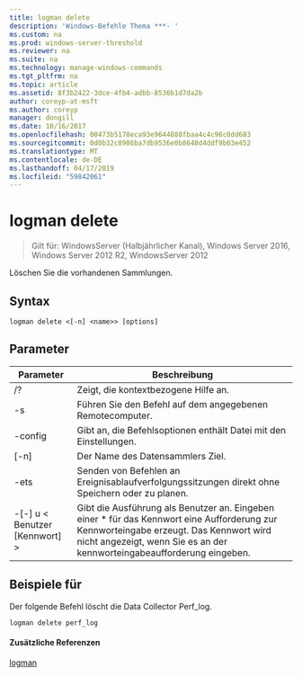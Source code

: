 ```yaml
---
title: logman delete
description: 'Windows-Befehle Thema ***- '
ms.custom: na
ms.prod: windows-server-threshold
ms.reviewer: na
ms.suite: na
ms.technology: manage-windows-commands
ms.tgt_pltfrm: na
ms.topic: article
ms.assetid: 8f3b2422-3dce-4fb4-adbb-8536b1d7da2b
author: coreyp-at-msft
ms.author: coreyp
manager: dongill
ms.date: 10/16/2017
ms.openlocfilehash: 00473b5178eca93e9644888fbaa4c4c96c0dd683
ms.sourcegitcommit: 0d0b32c8986ba7db9536e0b8648d4ddf9b03e452
ms.translationtype: MT
ms.contentlocale: de-DE
ms.lasthandoff: 04/17/2019
ms.locfileid: "59842061"
---
```

# <a name="logman-delete"></a>logman delete

>Gilt für: WindowsServer (Halbjährlicher Kanal), Windows Server 2016, Windows Server 2012 R2, WindowsServer 2012

Löschen Sie die vorhandenen Sammlungen.  
  
## <a name="syntax"></a>Syntax  
```  
logman delete <[-n] <name>> [options]  
```  
## <a name="parameters"></a>Parameter  
|Parameter|Beschreibung|  
|-------|--------|  
|/?|Zeigt, die kontextbezogene Hilfe an.|  
|-s <computer name>|Führen Sie den Befehl auf dem angegebenen Remotecomputer.|  
|-config <value>|Gibt an, die Befehlsoptionen enthält Datei mit den Einstellungen.|  
|[-n] <name>|Der Name des Datensammlers Ziel.|  
|-ets|Senden von Befehlen an Ereignisablaufverfolgungssitzungen direkt ohne Speichern oder zu planen.|  
|-[-] u < Benutzer [Kennwort] >|Gibt die Ausführung als Benutzer an. Eingeben einer * für das Kennwort eine Aufforderung zur Kennworteingabe erzeugt. Das Kennwort wird nicht angezeigt, wenn Sie es an der kennworteingabeaufforderung eingeben.|  
## <a name="BKMK_examples"></a>Beispiele für  
Der folgende Befehl löscht die Data Collector Perf_log.  
```  
logman delete perf_log  
```  
#### <a name="additional-references"></a>Zusätzliche Referenzen  
[logman](logman.md)  
